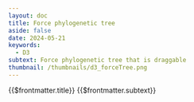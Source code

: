 ```yaml
---
layout: doc
title: Force phylogenetic tree
aside: false
date: 2024-05-21
keywords:
  - D3
subtext: Force phylogenetic tree that is draggable
thumbnail: /thumbnails/d3_forceTree.png
---
```


<FigureTitle>{{$frontmatter.title}}</FigureTitle>
<SubtitleHeader>{{$frontmatter.subtext}}</SubtitleHeader>
<D3PlotContainer>
<svg ref='svgContainer'></svg>
</D3PlotContainer>

<script setup>
import * as d3 from 'd3';
import { onMounted, ref, computed, onUnmounted } from 'vue';
import { parseNewick, projection, diagonal, scaleBranchLengths } from '/components/treeUtilities.js';

const svgContainer = ref(null);

const width = 800;
const height = 600;
let data = null;
let svg = null;
const colorScale = ref(null);
let simulation = null;

function createSvg() {
  const svg = d3.select(svgContainer.value)
    .attr("preserveAspectRatio", "xMinYMin meet")
    .attr('viewBox', [-width / 2, -height / 2, width, height])
  return svg;
}

function setupTree() {
  const tree = d3.cluster()
    .size([width, height])
    .separation(function separation(a, b) {
      return a.parent == b.parent ? 1 : 1;
    });

  const root = d3.hierarchy(data, d => d.branchset)
    .sum((d) => d.branchLength || 0)
    .sort((a, b) => b.height - a.height || d3.ascending(a.id, b.id));

  tree(root);

  scaleBranchLengths(root.descendants(), width);

  const countries = Array.from(new Set(root.descendants().map(d => d.data.country))).filter(Boolean)

  colorScale.value = d3.scaleOrdinal()
    .domain(countries)
    .range(d3.schemeCategory10);

  return { root };
}

const drag = simulation => {

  function dragstarted(event, d) {
    if (!event.active) simulation.alphaTarget(0.3).restart();
    d.fx = d.x;
    d.fy = d.y;
  }

  function dragged(event, d) {
    d.fx = event.x;
    d.fy = event.y;
  }

  function dragended(event, d) {
    if (!event.active) simulation.alphaTarget(0);
    d.fx = null;
    d.fy = null;
  }

  return d3.drag()
    .on("start", dragstarted)
    .on("drag", dragged)
    .on("end", dragended);
}

onMounted(async () => {
  data = await fetchData();
  const { root } = setupTree();
  svg = createSvg();

  const links = root.links();
  const nodes = root.descendants();
 
  simulation = d3.forceSimulation(nodes)
    .force("link", d3.forceLink(links).id(d => d.id).distance(0).strength(1))
    .force("charge", d3.forceManyBody().strength(-50))
    .force("center", d3.forceCenter().strength(0.6))
    .force("x", d3.forceX())
    .force("y", d3.forceY());

  const link = svg.append("g")
    .attr("stroke", "currentColor")
    .attr("stroke-opacity", 0.8)
    .selectAll("line")
    .data(links)
    .join("line");

  // Append nodes.
  const node = svg.append("g")
    .attr("stroke", "currentColor")
    .attr("stroke-width", 1)
    .selectAll("circle")
    .data(nodes.filter(d => !d.children))
    .join("circle")
    .attr("fill", d => colorScale.value(d.data.country))
    .attr("stroke", "currentColor")
    .attr("r", 7)
    .call(drag(simulation));

  simulation.on("tick", () => {
    link
      .attr("x1", d => d.source.x)
      .attr("y1", d => d.source.y)
      .attr("x2", d => d.target.x)
      .attr("y2", d => d.target.y);

    node
      .attr("cx", d => d.x)
      .attr("cy", d => d.y);
  });

});

onUnmounted(() => {
  if (simulation) {
    simulation.stop(); // Stop the simulation if it exists
  }
});

async function fetchData() {
  const file = await fetch('/data/nipah_whole_genome_phylo.tre');
  const csv = await file.text();
  const parsedNewick = parseNewick(csv);
  return parsedNewick;
}
</script>

<style>

</style>
